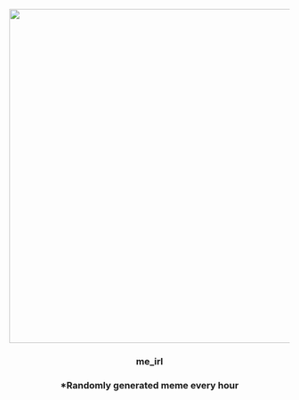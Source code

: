 <p align="center">
        <img src="https://i.redd.it/1yy84i03eug91.jpg" width="600" height="600">
        </p>
        <h3 align="center">me_irl</h3>
        <h3 align="center">*Randomly generated meme every hour</h3>
    